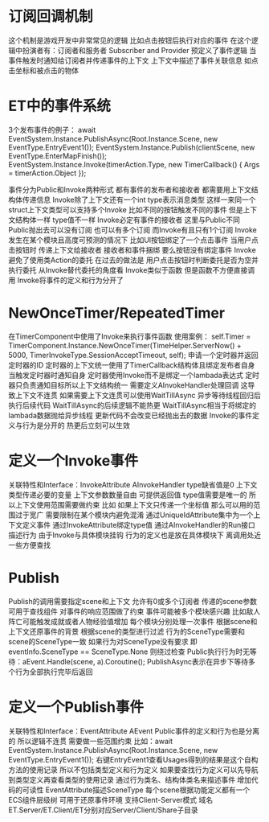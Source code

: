 # 订阅回调机制
这个机制是游戏开发中非常常见的逻辑 比如点击按钮后执行对应的事件
在这个逻辑中扮演者有：订阅者和服务者 Subscriber and Provider
    预定义了事件逻辑 当事件触发时通知给订阅者并传递事件的上下文
    上下文中描述了事件关联信息 如点击坐标和被点击的物体

# ET中的事件系统
3个发布事件的例子：
await EventSystem.Instance.PublishAsync(Root.Instance.Scene, new EventType.EntryEvent1());
EventSystem.Instance.Publish(clientScene, new EventType.EnterMapFinish());
EventSystem.Instance.Invoke(timerAction.Type, new TimerCallback() { Args = timerAction.Object });

事件分为Public和Invoke两种形式 都有事件的发布者和接收者 都需要用上下文结构体传递信息
Invoke除了上下文还有一个int type表示消息类型 这样一来同一个struct上下文类型可以支持多个Invoke
    比如不同的按钮触发不同的事件 但是上下文结构体一样 type值不一样
Invoke必定有事件的接收者 这里与Public不同
    Public抛出去可以没有订阅 也可以有多个订阅 而Invoke有且只有1个订阅
    Invoke发生在某个模块且高度可预测的情况下 比如UI按钮绑定了一个点击事件
        当用户点击按钮时 传递上下文给接收者 接收者和事件捆绑 要么按钮没有绑定事件
        Invoke避免了使用类Action的委托 在过去的做法是 用户点击按钮时判断委托是否为空并执行委托
        从Invoke替代委托的角度看 Invoke类似于函数 但是函数不方便直接调用 Invoke将事件的定义和行为分开了

# NewOnceTimer/RepeatedTimer
在TimerComponent中使用了Invoke来执行事件函数 使用案例：
self.Timer = TimerComponent.Instance.NewOnceTimer(TimeHelper.ServerNow() + 5000, TimerInvokeType.SessionAcceptTimeout, self);
申请一个定时器并返回定时器的ID 定时器的上下文统一使用了TimerCallback结构体且绑定发布者自身 当触发定时器时通知自身
定时器使用Invoke而不是绑定一个lambada表达式 定时器只负责通知目标所以上下文结构统一
    需要定义AInvokeHandler处理回调 这导致上下文不连贯
    如果需要上下文连贯可以使用WaitTillAsync 异步等待线程回归后执行后续代码
        WaitTillAsync的后续逻辑不能热更 WaitTillAsync相当于将绑定的lambada数据抛给异步线程 更新代码不会改变已经抛出去的数据
        Invoke的事件定义与行为是分开的 热更后立刻可以生效

# 定义一个Invoke事件
关联特性和Interface：InvokeAttribute AInvokeHandler
type缺省值是0 上下文类型传递必要的变量 上下文参数数量自由 可提供返回值
    type值需要是唯一的 所以上下文使用范围需要做约束
        比如 如果上下文只传递一个坐标值 那么可以用的范围过于宽广 需要限制在某个模块内避免混淆
        通过UniqueIdAttribute集中为一个上下文定义事件
    通过InvokeAttribute绑定type值 通过AInvokeHandler的Run接口描述行为
由于Invoke与具体模块挂钩 行为的定义也是放在具体模块下 离调用处近一些方便查找

# Publish
Publish的调用需要指定scene和上下文 允许有0或多个订阅者
    传递的scene参数可用于查找组件 对事件的响应范围做了约束
    事件可能被多个模块感兴趣 比如敌人阵亡可能触发成就或者人物经验值增加
        每个模块分别处理一次事件 根据scene和上下文还原事件的背景
根据scene的类型进行过滤 行为的SceneType需要和scene的SceneType一致
    如果行为对SceneType没有要求 即eventInfo.SceneType == SceneType.None 则绕过检查
Public执行行为时无等待：aEvent.Handle(scene, a).Coroutine();
PublishAsync表示在异步下等待多个行为全部执行完毕后返回

# 定义一个Publish事件
关联特性和Interface：EventAttribute AEvent
Public事件的定义和行为也是分离的 所以逻辑不连贯 需要做一些范围约束
比如：await EventSystem.Instance.PublishAsync(Root.Instance.Scene, new EventType.EntryEvent1());
    右键EntryEvent1查看Usages得到的结果是这个自构方法的使用记录 所以不包括类型定义和行为定义
    如果要查找行为定义可以先导航到类型定义再查看类型的使用记录
    通过行为类名、结构体类名来描述事件 增加代码的可读性
EventAttribute描述SceneType 每个scene根据功能定义都有一个ECS组件层级树 可用于还原事件环境
    支持Client-Server模式 域名ET.Server/ET.Client/ET分别对应Server/Client/Share子目录